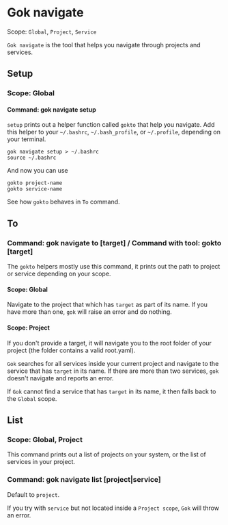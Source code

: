 # Gok navigate

Scope: `Global`, `Project`, `Service`

`Gok navigate` is the tool that helps you navigate through projects and services.

## Setup

### Scope: Global

#### Command: gok navigate setup

`setup` prints out a helper function called `gokto` that help you navigate.
Add this helper to your `~/.bashrc`, `~/.bash_profile`, or `~/.profile`, depending on your terminal.

```shell
gok navigate setup > ~/.bashrc
source ~/.bashrc
```

And now you can use

```shell
gokto project-name
gokto service-name
```

See how `gokto` behaves in `To` command.

## To

### Command: gok navigate to [target] / Command with tool: gokto [target]

The `gokto` helpers mostly use this command, it prints out the path to project or service depending on your scope.

#### Scope: Global

Navigate to the project that which has `target` as part of its name.
If you have more than one, `gok` will raise an error and do nothing.

#### Scope: Project

If you don't provide a target, it will navigate you to the root folder of your project (the folder contains a valid root.yaml).

`Gok` searches for all services inside your current project and navigate to the service that has `target` in its name.
If there are more than two services, `gok` doesn't navigate and reports an error.

If `Gok` cannot find a service that has `target` in its name, it then falls back to the `Global` scope.

## List

### Scope: Global, Project

This command prints out a list of projects on your system, or the list of services in your project.

### Command: gok navigate list [project|service]

Default to `project`.

If you try with `service` but not located inside a `Project scope`, `Gok` will throw an error.
